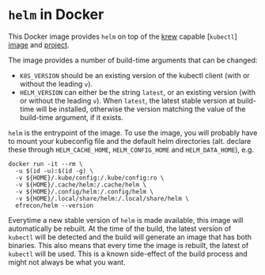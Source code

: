 # `helm` in Docker

This Docker image provides `helm` on top of the [krew] capable [`kubectl`]
[image][kubectl-image] and [project][kubectl-project].

  [krew]: https://krew.sigs.k8s.io/
  [kubectl-image]: https://hub.docker.com/r/efrecon/kubectl
  [kubectl-project]: https://github.com/efrecon/docker-images/tree/master/kubectl

The image provides a number of build-time arguments that can be changed:

* `K8S_VERSION` should be an existing version of the kubectl client (with or
  without the leading `v`).
* `HELM_VERSION` can either be the string `latest`, or an existing version (with
  or without the leading `v`). When `latest`, the latest stable version at
  build-time will be installed, otherwise the version matching the value of the
  build-time argument, if it exists.

`helm` is the entrypoint of the image. To use the image, you will probably have
to mount your kubeconfig file and the default helm directories (alt. declare
these through `HELM_CACHE_HOME`, `HELM_CONFIG_HOME` and `HELM_DATA_HOME`), e.g.

```shell
docker run -it --rm \
  -u $(id -u):$(id -g) \
  -v ${HOME}/.kube/config:/.kube/config:ro \
  -v ${HOME}/.cache/helm:/.cache/helm \
  -v ${HOME}/.config/helm:/.config/helm \
  -v ${HOME}/.local/share/helm:/.local/share/helm \
  efrecon/helm --version
```

Everytime a new stable version of `helm` is made available, this image will
automatically be rebuilt. At the time of the build, the latest version of
`kubectl` will be detected and the build will generate an image that has both
binaries. This also means that every time the image is rebuilt, the latest of
`kubectl` will be used. This is a known side-effect of the build process and
might not always be what you want.
